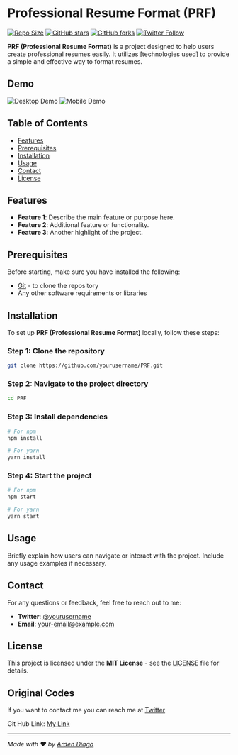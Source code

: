 
# Professional Resume Format (PRF)

[![Repo Size](https://img.shields.io/github/repo-size/ArdenDiago/Professional_Resume_Format-PRF)](https://github.com/ArdenDiago/Professional_Resume_Format-PRF)
[![GitHub stars](https://img.shields.io/github/stars/ArdenDiago/Professional_Resume_Format-PRF?style=social)](https://github.com/ArdenDiago/Professional_Resume_Format-PRF/stargazers)
[![GitHub forks](https://img.shields.io/github/forks/ArdenDiago/Professional_Resume_Format-PRF?style=social)](https://github.com/ArdenDiago/Professional_Resume_Format-PRF/network/members)
[![Twitter Follow](https://img.shields.io/twitter/follow/ArdenDiago?style=social)](https://x.com/ArdenDiago)


**PRF (Professional Resume Format)** is a project designed to help users create professional resumes easily. It utilizes [technologies used] to provide a simple and effective way to format resumes.

## Demo

![Desktop Demo](./path-to-desktop-demo-image "Desktop Demo")
![Mobile Demo](./path-to-mobile-demo-image "Mobile Demo")

## Table of Contents
- [Features](#features)
- [Prerequisites](#prerequisites)
- [Installation](#installation)
- [Usage](#usage)
- [Contact](#contact)
- [License](#license)

## Features

- **Feature 1**: Describe the main feature or purpose here.
- **Feature 2**: Additional feature or functionality.
- **Feature 3**: Another highlight of the project.

## Prerequisites

Before starting, make sure you have installed the following:

- [Git](https://git-scm.com/downloads) - to clone the repository
- Any other software requirements or libraries

## Installation

To set up **PRF (Professional Resume Format)** locally, follow these steps:

### Step 1: Clone the repository
```bash
git clone https://github.com/yourusername/PRF.git
```

### Step 2: Navigate to the project directory
```bash
cd PRF
```

### Step 3: Install dependencies
```bash
# For npm
npm install

# For yarn
yarn install
```

### Step 4: Start the project
```bash
# For npm
npm start

# For yarn
yarn start
```

## Usage

Briefly explain how users can navigate or interact with the project. Include any usage examples if necessary.

## Contact

For any questions or feedback, feel free to reach out to me:

- **Twitter**: [@yourusername](https://x.com/ArdenDiago)
- **Email**: [your-email@example.com](mailto:diagoarden@gmail.com)

## License

This project is licensed under the **MIT License** - see the [LICENSE](LICENSE) file for details.


## Original Codes

If you want to contact me you can reach me at [Twitter](https://www.twitter.com/codewithsadee)

Git Hub Link: 
[My Link](https://github.com/codewithsadee/vcard-personal-portfolio.git)

---

*Made with ❤️ by [Arden Diago](https://github.com/ArdenDiago)*